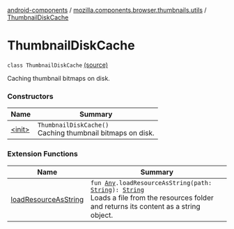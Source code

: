 [android-components](../../index.md) / [mozilla.components.browser.thumbnails.utils](../index.md) / [ThumbnailDiskCache](./index.md)

# ThumbnailDiskCache

`class ThumbnailDiskCache` [(source)](https://github.com/mozilla-mobile/android-components/blob/master/components/browser/thumbnails/src/main/java/mozilla/components/browser/thumbnails/utils/ThumbnailDiskCache.kt#L23)

Caching thumbnail bitmaps on disk.

### Constructors

| Name | Summary |
|---|---|
| [&lt;init&gt;](-init-.md) | `ThumbnailDiskCache()`<br>Caching thumbnail bitmaps on disk. |

### Extension Functions

| Name | Summary |
|---|---|
| [loadResourceAsString](../../mozilla.components.support.test.file/kotlin.-any/load-resource-as-string.md) | `fun `[`Any`](https://kotlinlang.org/api/latest/jvm/stdlib/kotlin/-any/index.html)`.loadResourceAsString(path: `[`String`](https://kotlinlang.org/api/latest/jvm/stdlib/kotlin/-string/index.html)`): `[`String`](https://kotlinlang.org/api/latest/jvm/stdlib/kotlin/-string/index.html)<br>Loads a file from the resources folder and returns its content as a string object. |
